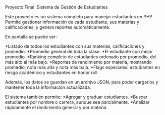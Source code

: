 Proyecto Final: Sistema de Gestión de Estudiantes

Este proyecto es un sistema completo para manejar estudiantes en PHP. Permite gestionar información de cada estudiante, sus materias y calificaciones, y genera reportes automáticamente.

En pantalla se puede ver:

*Listado de todos los estudiantes con sus materias, calificaciones y promedio.
*Promedio general de toda la clase.
*El estudiante con mejor promedio.
*Ranking completo de estudiantes ordenado por promedio, del más alto al más bajo.
*Reportes de rendimiento por materia, mostrando promedio, nota más alta y nota más baja.
*Flags especiales: estudiantes en riesgo académico y estudiantes en honor roll.

Además, los datos se guardan en un archivo JSON, para poder cargarlos y mantener toda la información actualizada.

El sistema también permite:
*Agregar y graduar estudiantes.
*Buscar estudiantes por nombre o carrera, aunque sea parcialmente.
*Analizar rápidamente el rendimiento general y por materia.
